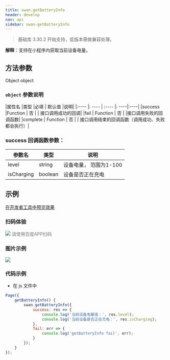 ```yaml
---
title: swan.getBatteryInfo
header: develop
nav: api
sidebar: swan-getBatteryInfo
---
```



> 基础库 3.30.2 开始支持，低版本需做兼容处理。

**解释**：支持在小程序内获取当前设备电量。

 
## 方法参数 

Object object

###  `object` 参数说明  

|属性名 |类型  |必填 | 默认值 |说明|
|:---- |: ---- | :---- |: ----|:----|
|success |Function  |  否 | | 接口调用成功的回调|
|fail   | Function |   否  | |接口调用失败的回调函数|
|complete  |  Function |   否 | | 接口调用结束的回调函数（调用成功、失败都会执行）|

 

### success 回调函数参数：

|参数名 |类型  |说明|
|---- | ---- | ---- |
|level |string | 设备电量， 范围为1-100|
|isCharging  | boolean | 设备是否正在充电|

## 示例

<a href="swanide://fragment/3d96361544920be300bde9b3e9742fc21569483132498" title="在开发者工具中预览效果" target="_self">在开发者工具中预览效果</a>

### 扫码体验

<div class='scan-code-container'>
    <img src="https://b.bdstatic.com/miniapp/assets/images/doc_demo/fragment_getBatteryInfo.png" class="demo-qrcode-image" />
    <font color=#777 12px>请使用百度APP扫码</font>
</div>




### 图片示例


<div class="m-doc-custom-examples">
    <div class="m-doc-custom-examples-correct">
        <img src="https://b.bdstatic.com/miniapp/images/getBatteryInfo.gif">
    </div>
    <div class="m-doc-custom-examples-correct">
        <img src=" ">
    </div>
    <div class="m-doc-custom-examples-correct">
        <img src=" ">
    </div>     
</div>

###  代码示例 



* 在 js 文件中

```js
Page({
    getBatteryInfo() {
        swan.getBatteryInfo({
            success: res => {
                console.log('当前设备电量值：', res.level);
                console.log('当前设备是否正在充电：', res.isCharging);
            },
            fail: err => {
                console.log('getBatteryInfo fail', err);
            }
        });
    }
});
```

